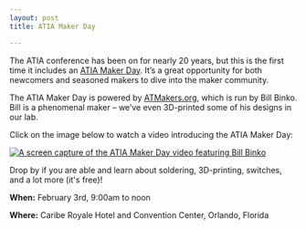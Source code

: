 ```yaml
---
layout: post
title: ATIA Maker Day

---
```

The ATIA conference has been on for nearly 20 years, but this is the first time it includes an <a title="Learn more about ATIA Maker Day" href="https://www.atia.org/atia-maker-day/" target="_blank" rel="noopener">ATIA Maker Day</a>. It’s a great opportunity for both newcomers and seasoned makers to dive into the maker community.

The ATIA Maker Day is powered by <a title="Visit the AT Makers website" href="http://www.atmakers.org" target="_blank" rel="noopener">ATMakers.org</a>, which is run by Bill Binko. Bill is a phenomenal maker – we’ve even 3D-printed some of his designs in our lab.

Click on the image below to watch a video introducing the ATIA Maker Day:

<a title="Click this image to watch the video." href="https://www.youtube.com/watch/YF8WkzZg_10"><img src="http://www.neilsquire.ca/wp-content/uploads/2018/02/ATIA-e1517527529961.png" alt="A screen capture of the ATIA Maker Day video featuring Bill Binko" class="aligncenter size-large wp-image-15103" /></a>

Drop by if you are able and learn about soldering, 3D-printing, switches, and a lot more (it's free)!

<strong>When:</strong> February 3rd, 9:00am to noon

<strong>Where:</strong> Caribe Royale Hotel and Convention Center, Orlando, Florida
